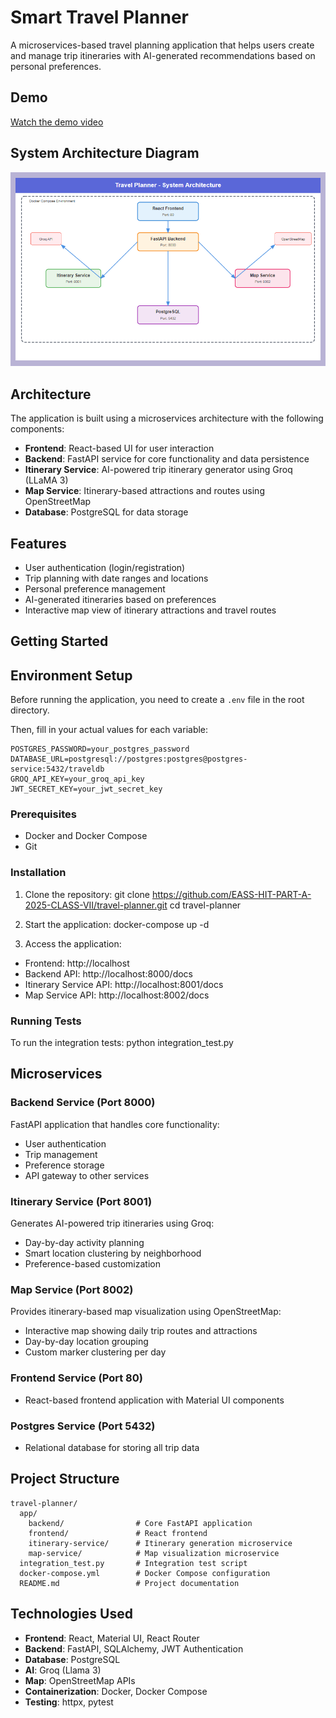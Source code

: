# Smart Travel Planner

A microservices-based travel planning application that helps users create and manage trip itineraries with AI-generated recommendations based on personal preferences.

## Demo

[Watch the demo video](https://youtu.be/0Sz5CaqTw7M)

## System Architecture Diagram

![System Architecture](assets/system-architecture.png)

## Architecture

The application is built using a microservices architecture with the following components:

- **Frontend**: React-based UI for user interaction
- **Backend**: FastAPI service for core functionality and data persistence
- **Itinerary Service**: AI-powered trip itinerary generator using Groq (LLaMA 3)
- **Map Service**: Itinerary-based attractions and routes using OpenStreetMap
- **Database**: PostgreSQL for data storage

## Features

- User authentication (login/registration)
- Trip planning with date ranges and locations
- Personal preference management
- AI-generated itineraries based on preferences
- Interactive map view of itinerary attractions and travel routes

## Getting Started

## Environment Setup

Before running the application, you need to create a `.env` file in the root directory.

Then, fill in your actual values for each variable:

```
POSTGRES_PASSWORD=your_postgres_password
DATABASE_URL=postgresql://postgres:postgres@postgres-service:5432/traveldb
GROQ_API_KEY=your_groq_api_key
JWT_SECRET_KEY=your_jwt_secret_key
```

### Prerequisites

- Docker and Docker Compose
- Git

### Installation

1. Clone the repository:
   git clone https://github.com/EASS-HIT-PART-A-2025-CLASS-VII/travel-planner.git
   cd travel-planner

2. Start the application:
   docker-compose up -d

3. Access the application:

- Frontend: http://localhost
- Backend API: http://localhost:8000/docs
- Itinerary Service API: http://localhost:8001/docs
- Map Service API: http://localhost:8002/docs

### Running Tests

To run the integration tests:
python integration_test.py

## Microservices

### Backend Service (Port 8000)

FastAPI application that handles core functionality:

- User authentication
- Trip management
- Preference storage
- API gateway to other services

### Itinerary Service (Port 8001)

Generates AI-powered trip itineraries using Groq:

- Day-by-day activity planning
- Smart location clustering by neighborhood
- Preference-based customization

### Map Service (Port 8002)

Provides itinerary-based map visualization using OpenStreetMap:

- Interactive map showing daily trip routes and attractions
- Day-by-day location grouping
- Custom marker clustering per day

### Frontend Service (Port 80)

- React-based frontend application with Material UI components

### Postgres Service (Port 5432)

- Relational database for storing all trip data

## Project Structure

```text
travel-planner/
  app/
    backend/                # Core FastAPI application
    frontend/               # React frontend
    itinerary-service/      # Itinerary generation microservice
    map-service/            # Map visualization microservice
  integration_test.py       # Integration test script
  docker-compose.yml        # Docker Compose configuration
  README.md                 # Project documentation
```

## Technologies Used

- **Frontend**: React, Material UI, React Router
- **Backend**: FastAPI, SQLAlchemy, JWT Authentication
- **Database**: PostgreSQL
- **AI**: Groq (Llama 3)
- **Map**: OpenStreetMap APIs
- **Containerization**: Docker, Docker Compose
- **Testing**: httpx, pytest
